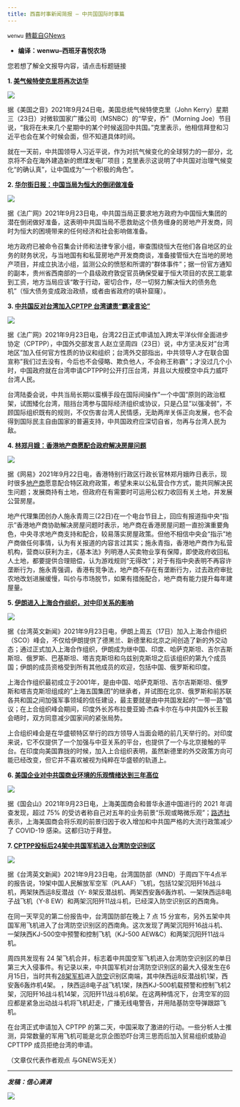 ```yaml
---
title: 西喜时事新闻简报 — 中共国国际时事篇
---
```

`wenwu` [轉載自GNews](https://gnews.org/zh-hans/1551523/)

- **编译：wenwu–西班牙喜悦农场**


您若想了解全文报导内容，请点击标题链接

**1. [美气候特使克里将再次访华](https://www.voachinese.com/a/kerry-to-visit-china-20210923/6242981.html)**

![](https://assets.gnews.org/wp-content/uploads/2021/09/tempsnip115.png)

据《美国之音》2021年9月24日电，美国总统气候特使克里（John Kerry）星期三（23日）对微软国家广播公司（MSNBC）的“早安，乔”（Morning Joe）节目说，“我将在未来几个星期中的某个时候返回中共国。”克里表示，他相信拜登和习近平也会在某个时候会面，但不知道具体时间。

就在一天前，中共国领导人习近平说，作为对抗气候变化的全球努力的一部分，北京将不会在海外建造新的燃煤发电厂项目；克里表示这说明了中共国对治理气候变化“的确认真”，让中国成为“一个积极的角色”。

**2. [华尔街日报：中国当局为恒大的倒闭做准备](https://www.rfi.fr/cn/%E4%B8%AD%E5%9B%BD/20210923-%E5%8D%8E%E5%B0%94%E8%A1%97%E6%97%A5%E6%8A%A5-%E4%B8%AD%E5%9B%BD%E5%BD%93%E5%B1%80%E4%B8%BA%E6%81%92%E5%A4%A7%E7%9A%84%E5%80%92%E9%97%AD%E5%81%9A%E5%87%86%E5%A4%87)**

![](https://assets.gnews.org/wp-content/uploads/2021/09/unnamed-2021-09-24T094225.095.png)

据《法广网》2021年9月23日电，中共国当局正要求地方政府为中国恒大集团的潜在倒闭做好准备，这表明中共国当局不愿救助这个债务缠身的房地产开发商，同时为恒大的困境带来的任何经济和社会影响做准备。

地方政府已被命令召集会计师和法律专家小组，审查围绕恒大在他们各自地区的业务的财务状况，与当地国有和私营房地产开发商商谈，准备接管恒大在当地的房地产项目，并成立执法小组，监测公众的愤怒和所谓的“群体事件”；据一份官方通知的副本，贵州省西南部的一个县级政府敦促官员确保受雇于恒大项目的农民工能拿到工资，地方当局应该“敢于行动，密切合作，尽一切努力解决恒大的债务危机”（恒大债务变成政治政绩，或者由省政府的填补窟窿）。

**3. [中共国反对台湾加入CPTPP 台湾谴责“霸凌言论”](https://www.rfi.fr/cn/%E4%B8%AD%E5%9B%BD/20210923-%E4%B8%AD%E5%9B%BD%E5%8F%8D%E5%AF%B9%E5%8F%B0%E6%B9%BE%E5%8A%A0%E5%85%A5cptpp-%E5%8F%B0%E6%B9%BE%E8%B0%B4%E8%B4%A3-%E9%9C%B8%E5%87%8C%E8%A8%80%E8%AE%BA)**

![](https://assets.gnews.org/wp-content/uploads/2021/09/tempsnip116.png)

据《法广网》2021年9月23日电，台湾22日正式申请加入跨太平洋伙伴全面进步协定（CPTPP），中国外交部发言人赵立坚周四（23日）说，中方坚决反对”台湾地区”加入任何官方性质的协议和组织；台湾外交部指出，中共领导人才在联合国宣称”我们过去没有，今后也不会侵略、欺负他人，不会称王称霸”；才没过几个小时，中国政府就在台湾申请CPTPP时公开打压台湾，并且以大规模空中兵力威吓台湾人民。

台湾陆委会说，中共当局长期以蛮横手段在国际间操作”一个中国”原则的政治框架，试图矮化台湾，阻挡台湾参与国际经济组织或协议，只是凸显”以强凌弱”，不顾国际组织既有的规则，不仅伤害台湾人民情感，无助两岸关係正向发展，也不会得到国际民主自由国家的普遍支持，中共国政府应深切自省，勿再与台湾人民为敌。

**4. [林郑月娥：香港地产商愿配合政府解决房屋问题](https://3g.163.com/dy/article/GKHH2TGR05129O9M.html)**

![](https://assets.gnews.org/wp-content/uploads/2021/09/tempsnip117.png)

据《网易》2021年9月22日电，香港特别行政区行政长官林郑月娥昨日表示，现时很多[地产商](https://news.163.com/news/search?keyword=%E5%9C%B0%E4%BA%A7%E5%95%86)愿意配合特区政府政策，希望未来以公私营合作方式，能共同解决民生问题；发展商持有土地，但政府在有需要时可运用公权力收回有关土地，并发展公营房屋。

地产代理集团创办人施永青周三(22日)在一个电台节目上，回应有报道指中央“指示”香港地产商协助解决房屋问题时表示，地产商在香港房屋问题一直扮演重要角色，中央寻求地产商支持和配合，较易落实房屋政策。但他不相信中央会“指示”地产商做任何事情，认为有关报道的内容言过其实；施永青指，香港地产商作为私营机构，营商以获利为主，《基本法》列明港人买卖物业享有保障，即使政府收回私人土地，都要提供合理赔偿，认为游戏规则“无得改”；对于有指中央表明不再容许垄断行为，施永青强调，香港有竞争法，地产商不存在有垄断行为，过去政府审批农地改划进展缓慢，叫价与市场脱节，如果有措施配合，地产商有能力提升每年建屋量。

**5. [伊朗进入上海合作组织，对中印关系的影响](https://www.taiwannews.com.tw/en/news/4295126)**

![](https://assets.gnews.org/wp-content/uploads/2021/09/unnamed-2021-09-24T095208.034.png)

据《台湾英文新闻》2021年9月23日电，伊朗上周五（17日）加入上海合作组织（SCO）峰会，不仅给伊朗提供了德黑兰、新德里和北京之间创造了新的外交动态；通过正式加入上海合作组织，伊朗成为继中国、印度、哈萨克斯坦、吉尔吉斯斯坦、俄罗斯、巴基斯坦、塔吉克斯坦和乌兹别克斯坦之后该组织的第九个成员国；伊朗的成员资格受到所有其他成员的欢迎，包括中国、俄罗斯和印度。

上海合作组织最初成立于2001年，是由中国、哈萨克斯坦、吉尔吉斯斯坦、俄罗斯和塔吉克斯坦组成的”上海五国集团”的继承者，并试图在北京、俄罗斯和前苏联各共和国之间加强军事领域的信任建设，最主要就是由中共国发起的“一带一路”倡议；在上合组织峰会期间，印度外长苏布拉曼亚姆·杰森卡尔在与中共国外长王毅会晤时，双方同意减少国家间的紧张局势。

上合组织峰会是在华盛顿特区举行的四方领导人当面会晤的前几天举行的。对印度来说，它不仅提供了一个加强与中亚关系的平台，也提供了一个与北京接触的平台。在印度向美国靠拢的时候，加入上合组织表明，虽然新德里的外交政策方向可能已经改变，但它并不喜欢被视为纯粹在华盛顿的轨道上。

**6. [美国企业对中共国商业环境的乐观情绪达到三年高位](https://thehill.com/policy/international/china/573598-us-companies-optimism-about-conditions-in-china-at-three-year-high)**

![](https://assets.gnews.org/wp-content/uploads/2021/09/tempsnip118.png)

据《国会山》2021年9月23日电，上海美国商会和普华永道中国进行的 2021 年调查发现，超过 75% 的受访者称自己对五年的业务前景“乐观或略微乐观”；[路透社](https://www.reuters.com/world/china/us-business-optimism-china-rebounds-pre-trade-war-levels-survey-2021-09-23/)表示，上海美国商会将乐观的前景归因于收入增加和中共国严格的大流行政策减少了 COVID-19 感染。这都归功于拜登。

**7. [CPTPP投标后24架中共国军机进入台湾防空识别区](https://www.taiwannews.com.tw/en/news/4295423)**

![](https://assets.gnews.org/wp-content/uploads/2021/09/tempsnip119.png)

据《台湾英文新闻》2021年9月23日电，台湾国防部（MND）于周四下午4点半的报告说，19架中国人民解放军空军（PLAAF）飞机，包括12架沉阳歼16战斗机，两架陕西运8反潜战（Y- 8架反潜战机、两架西安轰6轰炸机、一架陕西运8电子战飞机（Y-8 EW）和两架沉阳歼11战斗机，已经深入防空识别区的西南角。

在同一天罕见的第二份报告中，台湾国防部在晚上 7 点 15 分宣布，另外五架中共国军用飞机进入了台湾防空识别区的西南角。这次发现了两架沉阳歼16战斗机、一架陕西KJ-500空中预警和控制飞机（KJ-500 AEW&C）和两架沉阳歼11战斗机。

周四共发现有 24 架飞机合并，标志着中共国空军飞机进入台湾防空识别区的单日第三大入侵事件。有记录以来，中共国军机对台湾防空识别区的最大入侵发生在6月15日，当时共有[28架军机](https://www.taiwannews.com.tw/en/news/4223636)进入[防空](https://www.taiwannews.com.tw/en/news/4223636)识别区南端，其中陕西运8反潜战机1架，西安轰6轰炸机4架。 ，陕西运8电子战飞机1架，陕西KJ-500机载预警和控制飞机2架，沉阳歼16战斗机14架，沉阳歼11战斗机6架。在这两种情况下，台湾空军的回应都是紧急出动战斗机将飞机赶走，广播无线电警告，并用陆基防空导弹跟踪飞机。

在台湾正式申请加入 CPTPP 的第二天，中国采取了激进的行动。一些分析人士推测，异常数量的军用飞机可能是北京企图恐吓台湾三思而后加入贸易组织或胁迫 CPTTPP 成员拒绝台湾的申请。

（文章仅代表作者观点 与GNEWS无关）

* * *

***发稿：信心满满***

![](https://assets.gnews.org/wp-content/uploads/2021/09/GNEWS_CH.-1.jpeg)
